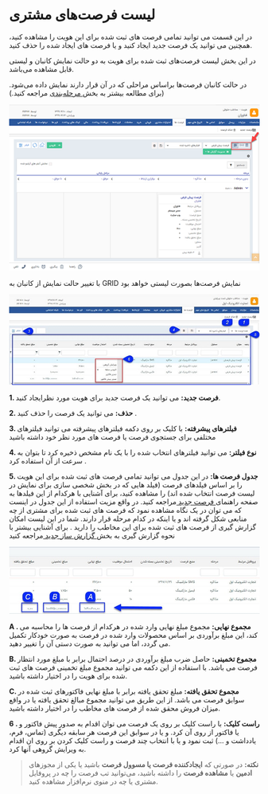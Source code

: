 #  لیست فرصت‌های مشتری 

در این قسمت می توانید تمامی فرصت های ثبت شده برای این هویت را مشاهده کنید، همچنین می توانید یک فرصت جدید ایجاد کنید و یا فرصت های ایجاد شده را حذف کنید.

در این بخش لیست فرصت‌های ثبت شده برای هویت به دو حالت نمایش کانبان و لیستی قابل مشاهده می‌باشد.

در حالت کانبان فرصت‌ها براساس مراحلی که در آن قرار دارند نمایش داده می‌شود. (برای مطالعه بیشتر به بخش[ مرحله‌بندی](https://github.com/1stco/PayamGostarDocs/blob/master/Help/Settings/Personalization-crm/Overview/General-information/leveling/leveling.md) مراجعه کنید.)

![](Opportunities1.png)


با تغییر حالت نمایش از کانبان به GRID   نمایش فرصت‌ها بصورت لیستی خواهد بود 

![](Opportunities11.jpg)


**1.  فرصت جدید:** می توانید یک فرصت جدید برای هویت مورد نظرایجاد کنید.


**2.  حذف:** می توانید یک فرصت را حذف کنید .

**3. فیلترهای پیشرفته:** با کلیک بر روی دکمه فیلترهای پیشرفته می توانید فیلترهای مختلفی برای جستجوی فرصت یا فرصت های مورد نظر خود داشته باشید

**4. نوع فیلتر:** می توانید فیلترهای انتخاب شده را با یک نام مشخص ذخیره کرد تا بتوان به سرعت از آن استفاده کرد .

**5. جدول فرصت ها:** در این جدول می توانید تمامی فرصت های ثبت شده برای این هویت را بر اساس فیلدهای فرصت (فیلد هایی که در بخش شخصی سازی برای نمایش در لیست فرصت انتخاب شده اند) را مشاهده کنید، برای آشنایی با هرکدام از این فیلدها به صفحه راهنمای[ فرصت جدید ](https://github.com/1stco/PayamGostarDocs/blob/master/Help/Opportunity/NewOpportunity.md) مراجعه کنید. در واقع مزیت استفاده از این جدول در اینست که می توان در یک نگاه مشاهده نمود که فرصت های ثبت شده برای مشتری از چه منابعی شکل گرفته اند و یا اینکه در کدام مرحله قرار دارند. شما در این لیست امکان گزارش گیری از فرصت های ثبت شده برای این مخاطب را دارید .  برای آشنایی بیشتر با نحوه گزارش گیری به بخش[ گزارش ساز جدید ](https://github.com/1stco/PayamGostarDocs/blob/master/Help/Management-and-reports/Report-Builder/Report-Builder.md)مراجعه کنید

![](Opportunities2.jpg)


**A . مجموع نهایی:** مجموع مبلغ نهایی وارد شده در هرکدام از فرصت ها را محاسبه می کند، این مبلغ برآوردی بر اساس محصولات وارد شده در فرصت به صورت خودکار تکمیل می گردد، اما می توانید به صورت دستی آن را تغییر دهید.

**B. مجموع تخمینی:** حاصل ضرب مبلغ برآوردی در درصد احتمال برابر با مبلغ مورد انتظار فرصت می باشد. با استفاده از این دکمه می توانید مجموع مبلغ تخمینی فرصت های ثبت شده برای هویت را در اختیار داشته باشید.

**C. مجموع تحقق یافته:** مبلغ تحقق یافته برابر با مبلغ نهایی فاکتورهای ثبت شده در سوابق فرصت می باشد. از این طریق می توانید مجموع مبالغ تحقق یافته یا  در واقع میزان فروش محقق شده از فرصت های مخاطب را در اختیار داشته باشید.

**6 . راست کلیک:** با راست کلیک بر روی یک فرصت می توان اقدام به صدور پیش فاکتور و یا فاکتور از روی آن کرد. و یا در سوابق این فرصت هر سابقه دیگری (تماس، فرم، یادداشت و ...) ثبت نمود و یا با انتخاب چند فرصت و راست کلیک کردن بر روی ان اقدام به ویرایش گروهی آنها کرد.

> **نکته:** در صورتی که **ایجادکننده فرصت یا مسوول فرصت** باشید یا یکی از مجوزهای  **ادمین** یا **مشاهده فرصت** را داشته باشید، می‌توانید تب فرصت را چه در پروفایل مشتری یا چه در منوی نرم‌افزار مشاهده کنید.

